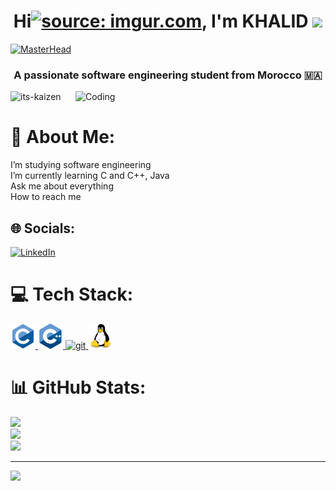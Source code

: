 <p align="center">
        <h1 align="center">Hi<a href="https://imgur.com/0Wu17Kb"><img src="https://i.imgur.com/0Wu17Kb.png" title="source: imgur.com" width="16" /></a>, I'm KHALID <img src ="https://media.tenor.com/hG868R7hU3EAAAAC/berserk-gif.gif" width="40" /></h1>
</p>

[![MasterHead](https://64.media.tumblr.com/e8b963be8f4a1fedc257b689319bd306/6a9868f79fd02c36-3c/s1280x1920/8c20eef00943c19c66e8d32385786f08dc002aed.gif)](https://github.com/Its-Kaizen)
<h3 align="center">A passionate software engineering student from Morocco 🇲🇦</h3>
<img align="right" alt="Coding" width="400" src="https://steamuserimages-a.akamaihd.net/ugc/81465929073340495/E6F64A1452B8609AB04A11E4FF5A20F3C208FB67/?imw=5000&imh=5000&ima=fit&impolicy=Letterbox&imcolor=%23000000&letterbox=false">
<p align="left"> <img src="https://komarev.com/ghpvc/?username=its-kaizen&label=Profile%20views&color=0e75b6&style=flat" alt="its-kaizen" /> </p>

# 💫 About Me:
I’m studying software engineering<br>I’m currently learning C and C++, Java<br>Ask me about everything<br> How to reach me 


## 🌐 Socials:
[![LinkedIn](https://img.shields.io/badge/LinkedIn-%230077B5.svg?logo=linkedin&logoColor=white)](https://linkedin.com/in/khalid-ait-baatag) 

# 💻 Tech Stack:
<p align="left"> <a href="https://www.cprogramming.com/" target="_blank" rel="noreferrer"> <img src="https://raw.githubusercontent.com/devicons/devicon/master/icons/c/c-original.svg" alt="c" width="40" height="40"/> </a>
<a href="https://www.w3schools.com/cpp/" target="_blank" rel="noreferrer"> <img src="https://raw.githubusercontent.com/devicons/devicon/master/icons/cplusplus/cplusplus-original.svg" alt="cplusplus" width="40" height="40"/> </a>
<a href="https://git-scm.com/" target="_blank" rel="noreferrer"> <img src="https://www.vectorlogo.zone/logos/git-scm/git-scm-icon.svg" alt="git" width="40" height="40"/> </a>
<a href="https://www.linux.org/" target="_blank" rel="noreferrer"> <img src="https://raw.githubusercontent.com/devicons/devicon/master/icons/linux/linux-original.svg" alt="linux" width="40" height="40"/> </a></p>

# 📊 GitHub Stats:
![](https://github-readme-stats.vercel.app/api?username=aitbaatag&theme=yeblu&hide_border=false&include_all_commits=false&count_private=false)<br/>
![](https://github-readme-streak-stats.herokuapp.com/?user=aitbaatag&theme=yeblu&hide_border=false)<br/>
![](https://github-readme-stats.vercel.app/api/top-langs/?username=aitbaatag&theme=yeblu&hide_border=false&include_all_commits=false&count_private=false&layout=compact)

---
[![](https://visitcount.itsvg.in/api?id=aitbaatag&icon=0&color=1)](https://visitcount.itsvg.in)

<!-- Proudly created with GPRM ( https://gprm.itsvg.in ) -->
